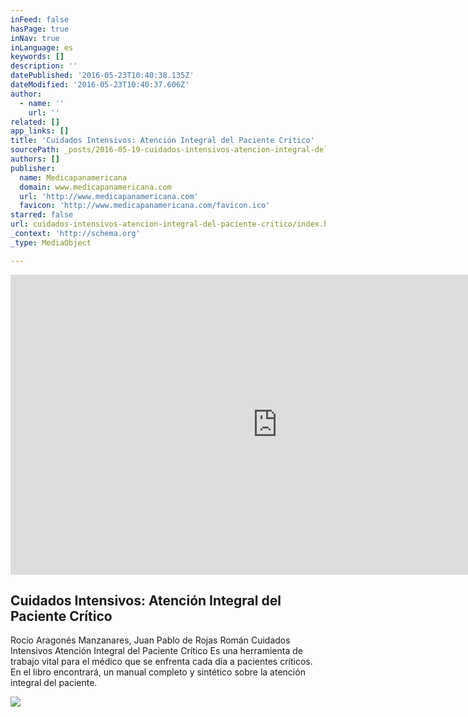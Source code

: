 ```yaml
---
inFeed: false
hasPage: true
inNav: true
inLanguage: es
keywords: []
description: ''
datePublished: '2016-05-23T10:40:38.135Z'
dateModified: '2016-05-23T10:40:37.606Z'
author:
  - name: ''
    url: ''
related: []
app_links: []
title: 'Cuidados Intensivos: Atención Integral del Paciente Crítico'
sourcePath: _posts/2016-05-19-cuidados-intensivos-atencion-integral-del-paciente-critico.md
authors: []
publisher:
  name: Medicapanamericana
  domain: www.medicapanamericana.com
  url: 'http://www.medicapanamericana.com'
  favicon: 'http://www.medicapanamericana.com/favicon.ico'
starred: false
url: cuidados-intensivos-atencion-integral-del-paciente-critico/index.html
_context: 'http://schema.org'
_type: MediaObject

---
```

<iframe width="854" height="480" src="https://www.youtube.com/embed/cty8iyOWXe0" frameborder="0" allowfullscreen="" style=""></iframe>

<article style=""><h1>Cuidados Intensivos: Atención Integral del Paciente Crítico</h1><p>Rocío Aragonés Manzanares, Juan Pablo de Rojas Román Cuidados Intensivos Atención Integral del Paciente Crítico Es una herramienta de trabajo vital para el médico que se enfrenta cada día a pacientes críticos. En el libro encontrará, un manual completo y sintético sobre la atención integral del paciente.</p><img src="https://s3-us-west-2.amazonaws.com/the-grid-img/p/41d51ab0a03d7b5806e71b9524b44984a7730ab7.png" /></article>